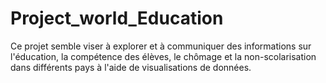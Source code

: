 # Project_world_Education
Ce projet semble viser à explorer et à communiquer des informations sur l'éducation, la compétence des élèves, le chômage et la non-scolarisation dans différents pays à l'aide de visualisations de données.
